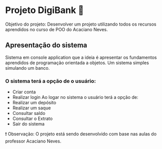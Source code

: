 # Projeto DigiBank :bank:

Objetivo do projeto: Desenvolver um projeto utilizando todos os recursos aprendidos no curso de POO do Acaciano Neves. 

## Apresentação do sistema

Sistema em console application que a ideia é apresentar os fundamentos aprendidos de programação orientada a objetos. Um sistema simples simulando um banco.

### O sistema terá a opção de o usuário:

* Criar conta
* Realizar login
Ao logar no sistema o usuário terá a opção de:
* Realizar um depósito
* Realizar um saque
* Consultar saldo
* Consultar o Extrato
* Sair do sistema

:exclamation: Observação: O projeto está sendo desenvolvido com base nas aulas do professor Acaciano Neves.
